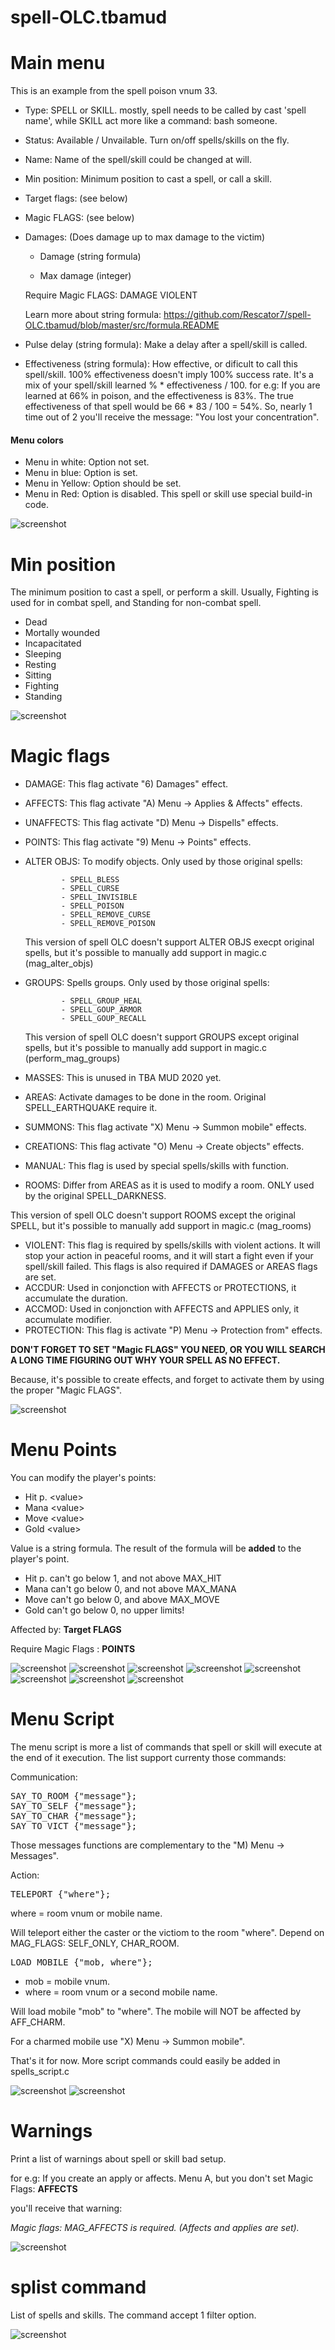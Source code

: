 # spell-OLC.tbamud

# Main menu

<p> This is an example from the spell poison vnum 33. 
  
  - Type: SPELL or SKILL. mostly, spell needs to be called by cast 'spell name', while
  SKILL act more like a command: bash someone.
  - Status: Available / Unvailable. Turn on/off spells/skills on the fly.
  - Name: Name of the spell/skill could be changed at will.
  - Min position: Minimum position to cast a spell, or call a skill.
  - Target flags: (see below)
  - Magic FLAGS: (see below)
  
  - Damages: (Does damage up to max damage to the victim)
    - Damage (string formula)
    
    - Max damage (integer)
    
    Require Magic FLAGS: DAMAGE VIOLENT
      
    Learn more about string formula: 
    https://github.com/Rescator7/spell-OLC.tbamud/blob/master/src/formula.README
    
  - Pulse delay (string formula): Make a delay after a spell/skill is called.
  
  - Effectiveness (string formula): How effective, or dificult to call this spell/skill. 100% effectiveness doesn't
  imply 100% success rate. It's a mix of your spell/skill learned % * effectiveness / 100.
  for e.g: If you are learned at 66% in poison, and the effectiveness is 83%. The true effectiveness of
  that spell would be 66 * 83 / 100 = 54%. So, nearly 1 time out of 2 you'll receive the message: "You lost your concentration".
  
  #### Menu colors
  
  - Menu in white: Option not set.
  - Menu in blue: Option is set.
  - Menu in Yellow: Option should be set.
  - Menu in Red: Option is disabled. This spell or skill use special build-in code.

![screenshot](https://github.com/Rescator7/spell-OLC.tbamud/blob/master/screenshots/spell-OLC-scr1.jpg)

# Min position

<p>The minimum position to cast a spell, or perform a skill. Usually, Fighting is used for in combat spell, and Standing for non-combat spell.</p>
   
  - Dead
  - Mortally wounded
  - Incapacitated
  - Sleeping
  - Resting
  - Sitting
  - Fighting
  - Standing
  
![screenshot](https://github.com/Rescator7/spell-OLC.tbamud/blob/master/screenshots/spell-OLC-scr2.jpg)

# Magic flags

- DAMAGE: This flag activate "6) Damages" effect.
- AFFECTS: This flag activate "A) Menu -> Applies & Affects" effects.
- UNAFFECTS: This flag activate "D) Menu -> Dispells" effects.
- POINTS: This flag activate "9) Menu -> Points" effects.
- ALTER OBJS: To modify objects. Only used by those original spells:

              - SPELL_BLESS
              - SPELL_CURSE
              - SPELL_INVISIBLE
              - SPELL_POISON
              - SPELL_REMOVE_CURSE
              - SPELL_REMOVE_POISON
  This version of spell OLC doesn't support ALTER OBJS execpt original spells, but it's possible to manually add support in magic.c (mag_alter_objs)
- GROUPS: Spells groups. Only used by those original spells:

              - SPELL_GROUP_HEAL
              - SPELL_GOUP_ARMOR
              - SPELL_GOUP_RECALL
  This version of spell OLC doesn't support GROUPS except original spells, but it's possible to manually add support in magic.c (perform_mag_groups)
- MASSES: This is unused in TBA MUD 2020 yet.
- AREAS: Activate damages to be done in the room. Original SPELL_EARTHQUAKE require it.
- SUMMONS: This flag activate "X) Menu -> Summon mobile" effects.
- CREATIONS: This flag activate "O) Menu -> Create objects" effects.
- MANUAL: This flag is used by special spells/skills with function. 
- ROOMS: Differ from AREAS as it is used to modify a room. ONLY used by the original SPELL_DARKNESS.
 
 This version of spell OLC doesn't support ROOMS except the original SPELL, but it's possible to manually add support in magic.c (mag_rooms)
- VIOLENT: This flag is required by spells/skills with violent actions. It will stop your action in peaceful rooms, and it will start a fight even if your spell/skill failed. This flags is also required if DAMAGES or AREAS flags are set.
- ACCDUR: Used in conjonction with AFFECTS or PROTECTIONS, it accumulate the duration.
- ACCMOD: Used in conjonction with AFFECTS and APPLIES only, it accumulate modifier.
- PROTECTION: This flag is activate "P) Menu -> Protection from" effects.

<b>DON'T FORGET TO SET "Magic FLAGS" YOU NEED, OR YOU WILL SEARCH A LONG TIME FIGURING OUT WHY YOUR SPELL AS NO EFFECT.</b>
  
  Because, it's possible to create effects, and forget to activate them by using the proper "Magic FLAGS".
  
![screenshot](https://github.com/Rescator7/spell-OLC.tbamud/blob/master/screenshots/spell-OLC-scr3.jpg)

# Menu Points

<p> You can modify the player's points:</p>

  - Hit p. \<value>
  - Mana \<value>
  - Move \<value>
  - Gold \<value>
  
<p>Value is a string formula. The result of the formula will be <b>added</b> to the player's point.</p>

  - Hit p. can't go below 1, and not above MAX_HIT
  - Mana can't go below 0, and not above MAX_MANA
  - Move can't go below 0, and above MAX_MOVE
  - Gold can't go below 0, no upper limits!

<p>Affected by: <b>Target FLAGS</b></p>
<p>Require Magic Flags : <b>POINTS</b></p>

![screenshot](https://github.com/Rescator7/spell-OLC.tbamud/blob/master/screenshots/spell-OLC-scr4.jpg)
![screenshot](https://github.com/Rescator7/spell-OLC.tbamud/blob/master/screenshots/spell-OLC-scr5.jpg)
![screenshot](https://github.com/Rescator7/spell-OLC.tbamud/blob/master/screenshots/spell-OLC-scr6.jpg)
![screenshot](https://github.com/Rescator7/spell-OLC.tbamud/blob/master/screenshots/spell-OLC-scr7.jpg)
![screenshot](https://github.com/Rescator7/spell-OLC.tbamud/blob/master/screenshots/spell-OLC-scr8.jpg)
![screenshot](https://github.com/Rescator7/spell-OLC.tbamud/blob/master/screenshots/spell-OLC-scr9.jpg)
![screenshot](https://github.com/Rescator7/spell-OLC.tbamud/blob/master/screenshots/spell-OLC-scr10.jpg)
![screenshot](https://github.com/Rescator7/spell-OLC.tbamud/blob/master/screenshots/spell-OLC-scr11.jpg)
# Menu Script

<p>The menu script is more a list of commands that spell or skill will execute at the end of it execution.
The list support currenty those commands:</p>

<p>Communication:</p>
<pre>
SAY_TO_ROOM {"message"};
SAY_TO_SELF {"message"};
SAY_TO_CHAR {"message"};
SAY_TO_VICT {"message"};</pre>

<p>Those messages functions are complementary to the "M) Menu -> Messages".</p>

<p>Action:</p>
<pre>
TELEPORT {"where"};</pre>

<p>where = room vnum or mobile name.</p>

<p>Will teleport either the caster or the victiom to the room "where". 
Depend on MAG_FLAGS: SELF_ONLY, CHAR_ROOM.</p>
<pre>
LOAD_MOBILE {"mob, where"};</pre>

- mob = mobile vnum.
- where = room vnum or a second mobile name.

<p>Will load mobile "mob" to "where". The mobile will NOT be affected by AFF_CHARM.</p>
<p>For a charmed mobile use "X) Menu -> Summon mobile".</p>
<p>That's it for now. More script commands could easily be added in spells_script.c</p>

![screenshot](https://github.com/Rescator7/spell-OLC.tbamud/blob/master/screenshots/spell-OLC-scr13.jpg)
![screenshot](https://github.com/Rescator7/spell-OLC.tbamud/blob/master/screenshots/spell-OLC-scr14.jpg)

# Warnings

<p>Print a list of warnings about spell or skill bad setup.
  
  for e.g: If you create an apply or affects. Menu A, but you don't set Magic Flags: <b>AFFECTS</b>
  
  you'll receive that warning: 
  
  <i>Magic flags: MAG_AFFECTS is required. (Affects and applies are set).</i>
  </p>

![screenshot](https://github.com/Rescator7/spell-OLC.tbamud/blob/master/screenshots/spell-OLC-scr15.jpg)

# splist command

<p>List of spells and skills. The command accept 1 filter option.</p>

![screenshot](https://github.com/Rescator7/spell-OLC.tbamud/blob/master/screenshots/spell-OLC-scr12.jpg)

